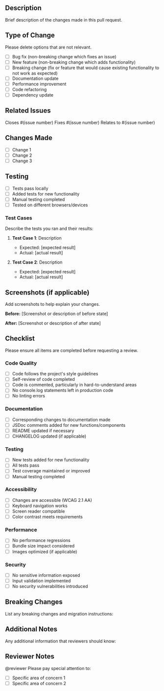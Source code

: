## Description
Brief description of the changes made in this pull request.

## Type of Change
Please delete options that are not relevant.

- [ ] Bug fix (non-breaking change which fixes an issue)
- [ ] New feature (non-breaking change which adds functionality)
- [ ] Breaking change (fix or feature that would cause existing functionality to not work as expected)
- [ ] Documentation update
- [ ] Performance improvement
- [ ] Code refactoring
- [ ] Dependency update

## Related Issues
Closes #(issue number)
Fixes #(issue number)
Relates to #(issue number)

## Changes Made
- [ ] Change 1
- [ ] Change 2
- [ ] Change 3

## Testing
- [ ] Tests pass locally
- [ ] Added tests for new functionality
- [ ] Manual testing completed
- [ ] Tested on different browsers/devices

### Test Cases
Describe the tests you ran and their results:

1. **Test Case 1**: Description
   - Expected: [expected result]
   - Actual: [actual result]

2. **Test Case 2**: Description
   - Expected: [expected result]
   - Actual: [actual result]

## Screenshots (if applicable)
Add screenshots to help explain your changes.

**Before:**
[Screenshot or description of before state]

**After:**
[Screenshot or description of after state]

## Checklist
Please ensure all items are completed before requesting a review.

### Code Quality
- [ ] Code follows the project's style guidelines
- [ ] Self-review of code completed
- [ ] Code is commented, particularly in hard-to-understand areas
- [ ] No console.log statements left in production code
- [ ] No linting errors

### Documentation
- [ ] Corresponding changes to documentation made
- [ ] JSDoc comments added for new functions/components
- [ ] README updated if necessary
- [ ] CHANGELOG updated (if applicable)

### Testing
- [ ] New tests added for new functionality
- [ ] All tests pass
- [ ] Test coverage maintained or improved
- [ ] Manual testing completed

### Accessibility
- [ ] Changes are accessible (WCAG 2.1 AA)
- [ ] Keyboard navigation works
- [ ] Screen reader compatible
- [ ] Color contrast meets requirements

### Performance
- [ ] No performance regressions
- [ ] Bundle size impact considered
- [ ] Images optimized (if applicable)

### Security
- [ ] No sensitive information exposed
- [ ] Input validation implemented
- [ ] No security vulnerabilities introduced

## Breaking Changes
List any breaking changes and migration instructions:

## Additional Notes
Any additional information that reviewers should know:

## Reviewer Notes
@reviewer Please pay special attention to:
- [ ] Specific area of concern 1
- [ ] Specific area of concern 2